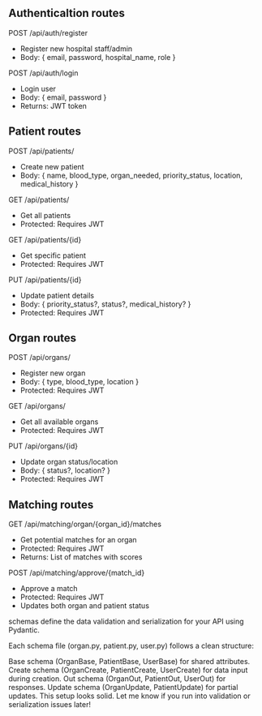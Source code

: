 ## Authenticaltion routes

POST /api/auth/register

-   Register new hospital staff/admin
-   Body: { email, password, hospital_name, role }

POST /api/auth/login

-   Login user
-   Body: { email, password }
-   Returns: JWT token

## Patient routes

POST /api/patients/

-   Create new patient
-   Body: { name, blood_type, organ_needed, priority_status, location, medical_history }

GET /api/patients/

-   Get all patients
-   Protected: Requires JWT

GET /api/patients/{id}

-   Get specific patient
-   Protected: Requires JWT

PUT /api/patients/{id}

-   Update patient details
-   Body: { priority_status?, status?, medical_history? }
-   Protected: Requires JWT

## Organ routes

POST /api/organs/

-   Register new organ
-   Body: { type, blood_type, location }
-   Protected: Requires JWT

GET /api/organs/

-   Get all available organs
-   Protected: Requires JWT

PUT /api/organs/{id}

-   Update organ status/location
-   Body: { status?, location? }
-   Protected: Requires JWT

## Matching routes

GET /api/matching/organ/{organ_id}/matches

-   Get potential matches for an organ
-   Protected: Requires JWT
-   Returns: List of matches with scores

POST /api/matching/approve/{match_id}

-   Approve a match
-   Protected: Requires JWT
-   Updates both organ and patient status

schemas define the data validation and serialization for your API using Pydantic.

Each schema file (organ.py, patient.py, user.py) follows a clean structure:

Base schema (OrganBase, PatientBase, UserBase) for shared attributes.
Create schema (OrganCreate, PatientCreate, UserCreate) for data input during creation.
Out schema (OrganOut, PatientOut, UserOut) for responses.
Update schema (OrganUpdate, PatientUpdate) for partial updates.
This setup looks solid. Let me know if you run into validation or serialization issues later!

